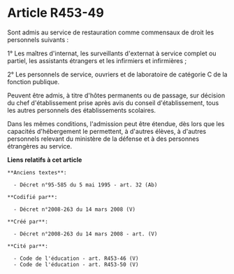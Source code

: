 # Article R453-49

Sont admis au service de restauration comme commensaux de droit les personnels suivants :

1° Les maîtres d'internat, les surveillants d'externat à service complet ou partiel, les assistants étrangers et les
infirmiers et infirmières ;

2° Les personnels de service, ouvriers et de laboratoire de catégorie C de la fonction publique.

Peuvent être admis, à titre d'hôtes permanents ou de passage, sur décision du chef d'établissement prise après avis du
conseil d'établissement, tous les autres personnels des établissements scolaires.

Dans les mêmes conditions, l'admission peut être étendue, dès lors que les capacités d'hébergement le permettent, à d'autres
élèves, à d'autres personnels relevant du ministère de la défense et à des personnes étrangères au service.

**Liens relatifs à cet article**

	**Anciens textes**:

	  - Décret n°95-585 du 5 mai 1995 - art. 32 (Ab)

	**Codifié par**:

	  - Décret n°2008-263 du 14 mars 2008 (V)

	**Créé par**:

	  - Décret n°2008-263 du 14 mars 2008 - art. (V)

	**Cité par**:

	  - Code de l'éducation - art. R453-46 (V)
	  - Code de l'éducation - art. R453-50 (V)
